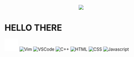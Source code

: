 <p align="center">
    <img src="https://c.tenor.com/zHi1yy-QyTUAAAAd/anime-train.gif">
</p>

# HELLO THERE
<p>    
    <img src="./img/terminal.svg" alt="Terminal" style="height:40px;">
    <img src="https://upload.wikimedia.org/wikipedia/commons/9/9f/Vimlogo.svg" alt="Vim" style="width:40px;">
    <img src="https://code.visualstudio.com/favicon.ico" alt="VSCode" style="width:40px;">
    <img src="https://docs.microsoft.com/en-us/media/logos/logo_Cplusplus.svg" alt="C++" style="width:40px;">
    <img src="" alt="HTML" style="width:40px;">
    <img src="" alt="CSS" style="width:40px;">
    <img src="" alt="Javascript" style="width:40px;">
    <img src="" alt="" style="width:40px;">
    <img src="" alt="" style="width:40px;">
    <img src="" alt="" style="width:40px;">
</p>